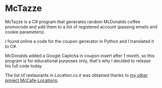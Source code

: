 # McTazze
McTazze is a C# program that generates random McDonalds coffee promocode and add them to a list of registered account (passing emails and cookie parameters).

I found online a code for the coupon generator in Python and I translated it to C#.

McDonalds added a Google Captcha in coupon insert after 1 month, so this program is for educational purposes only, that's why I decided to release his full code today.

The list of restaurants in Location.cs it was obtained thanks to [my other project McCafe-Locations](https://github.com/ErikPelli/McCafe-Locations).
